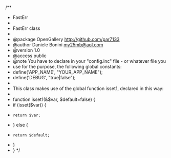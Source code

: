 /**
 * FastErr
 *
 * FastErr class
 *
 * @package  OpenGallery http://github.com/par7133
 * @author   Daniele Bonini <my25mb@aol.com>
 * @version  1.0
 * @access   public
 * @note You have to declare in your "config.inc" file - or whatever file you
 * use for the purpose, the following global constants:
 * define('APP_NAME', "YOUR_APP_NAME");
 * define('DEBUG', "true|false");
 * 
 * This class makes use of the global function isset1, declared in this way:
 * 
 * function isset1(&$var, $default=false) {
 *   if (isset($var)) {
 *     return $var;
 *   } else {
 *     return $default;
 *   }
 * }
 */
